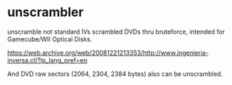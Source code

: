 # unscrambler
unscramble not standard IVs scrambled DVDs thru bruteforce, intended for Gamecube/WII Optical Disks.

https://web.archive.org/web/20081221213353/http://www.ingenieria-inversa.cl/?lp_lang_pref=en

And DVD raw sectors (2064, 2304, 2384 bytes) also can be unscrambled.
